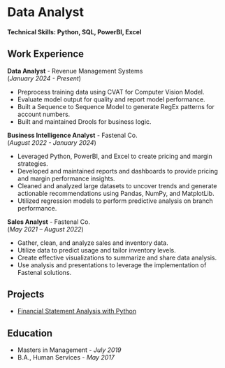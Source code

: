 # Data Analyst

#### Technical Skills: Python, SQL, PowerBI, Excel

## Work Experience
**Data Analyst**  - Revenue Management Systems  
(_January 2024 - Present_)
- Preprocess training data using CVAT for Computer Vision Model.
- Evaluate model output for quality and report model performance.
- Built a Sequence to Sequence Model to generate RegEx patterns for account numbers.
- Built and maintained Drools for business logic.

**Business Intelligence Analyst**  - Fastenal Co.  
(_August 2022 - January 2024_)
- Leveraged Python, PowerBI, and Excel to create pricing and margin strategies.
- Developed and maintained reports and dashboards to provide pricing and margin performance insights.
- Cleaned and analyzed large datasets to uncover trends and generate actionable recommendations using Pandas, NumPy, and MatplotLib.
- Utilized regression models to perform predictive analysis on branch performance. 

**Sales Analyst**  - Fastenal Co.  
(_May 2021 – August 2022_)
- Gather, clean, and analyze sales and inventory data.
- Utilize data to predict usage and tailor inventory levels.
- Create effective visualizations to summarize and share data analysis. 
- Use analysis and presentations to leverage the implementation of Fastenal solutions.

## Projects 
- [Financial Statement Analysis with Python](https://github.com/cmckennell/financial_statment_analysis)

## Education						       		
- Masters in Management	- _July 2019_			        		
- B.A., Human Services - _May 2017_

 
